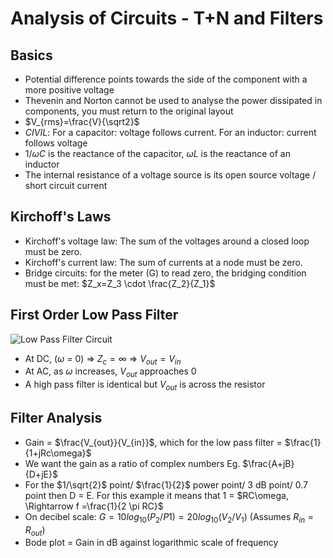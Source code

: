 # Analysis of Circuits - T+N and Filters

## Basics
- Potential difference points towards the side of the component with a more positive voltage
- Thevenin and Norton cannot be used to analyse the power dissipated in components, you must return to the original layout
- $V_{rms}=\frac{V}{\sqrt2}$
- $CIVIL$: For a capacitor: voltage follows current. For an inductor: current follows voltage
- $1/\omega C$ is the reactance of the capacitor, $\omega L$ is the reactance of an inductor
- The internal resistance of a voltage source is its open source voltage / short circuit current

## Kirchoff's Laws
- Kirchoff's voltage law: The sum of the voltages around a closed loop must be zero. 
- Kirchoff's current law: The sum of currents at a node must be zero.
- Bridge circuits: for the meter (G) to read zero, the bridging condition must be met: $Z_x=Z_3 \cdot \frac{Z_2}{Z_1}$

## First Order Low Pass Filter

![Low Pass Filter Circuit](Low-pass-filter-circuit.png)

- At DC, ($\omega$ = 0) ⇒ $Z_c = \infty$ ⇒ $V_{out}=V_{in}$
- At AC, as $\omega$ increases, $V_{out}$ approaches 0
- A high pass filter is identical but $V_{out}$ is across the resistor

## Filter Analysis
- Gain = $\frac{V_{out}}{V_{in}}$, which for the low pass filter = $\frac{1}{1+jRc\omega}$
- We want the gain as a ratio of complex numbers Eg. $\frac{A+jB}{D+jE}$
- For the $1/\sqrt{2}$ point/ $\frac{1}{2}$ power point/ 3 dB point/ 0.7 point then D = E. For this example it means that 1 = $RC\omega, \Rightarrow f =\frac{1}{2 \pi RC}$
- On decibel scale: $G=10log_{10}(P_2/P1)=20log_{10}(V_2/V_1)$ (Assumes $R_{in} = R_{out}$)
- Bode plot = Gain in dB against logarithmic scale of frequency
